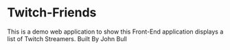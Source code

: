 # Twitch-Friends
This is a demo web application to show this Front-End application displays a list of Twitch Streamers.
Built By John Bull
